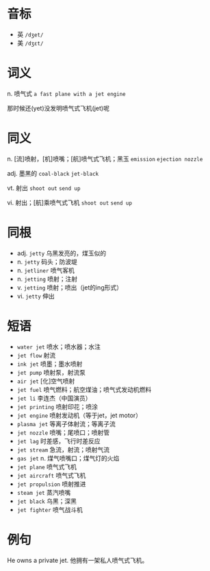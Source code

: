 # 音标

- 英 `/dʒet/`
- 美 `/dʒɛt/`

# 词义

n. 喷气式
`a fast plane with a jet engine`



那时候还(yet)没发明喷气式飞机(jet)呢

# 同义

n. [流]喷射，[机]喷嘴；[航]喷气式飞机；黑玉
`emission` `ejection nozzle`

adj. 墨黑的
`coal-black` `jet-black`

vt. 射出
`shoot out` `send up`

vi. 射出；[航]乘喷气式飞机
`shoot out` `send up`

# 同根

- adj. `jetty` 乌黑发亮的，煤玉似的
- n. `jetty` 码头；防波堤
- n. `jetliner` 喷气客机
- n. `jetting` 喷射；注射
- v. `jetting` 喷射；喷出（jet的ing形式）
- vi. `jetty` 伸出

# 短语

- `water jet` 喷水；喷水器；水注
- `jet flow` 射流
- `ink jet` 喷墨；墨水喷射
- `jet pump` 喷射泵，射流泵
- `air jet` [化]空气喷射
- `jet fuel` 喷气燃料；航空煤油；喷气式发动机燃料
- `jet li` 李连杰（中国演员）
- `jet printing` 喷射印花；喷涂
- `jet engine` 喷射发动机（等于jet，jet motor）
- `plasma jet` 等离子体射流；等离子流
- `jet nozzle` 喷嘴；尾喷口；喷射管
- `jet lag` 时差感，飞行时差反应
- `jet stream` 急流，射流；喷射气流
- `gas jet` n. 煤气喷嘴口；煤气灯的火焰
- `jet plane` 喷气式飞机
- `jet aircraft` 喷气式飞机
- `jet propulsion` 喷射推进
- `steam jet` 蒸汽喷嘴
- `jet black` 乌黑；深黑
- `jet fighter` 喷气战斗机

# 例句

He owns a private jet.
他拥有一架私人喷气式飞机。


